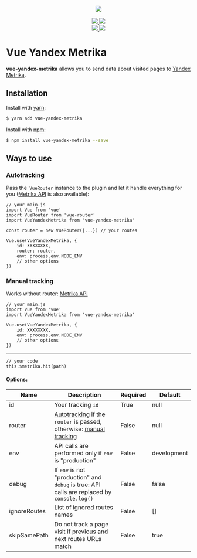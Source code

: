 <p align="center">
    <img src="https://i.imgur.com/iu7VdZ7.png" />
    <br>
    <br>
    <a href="https://badge.fury.io/js/vue-yandex-metrika">
        <img src="https://badge.fury.io/js/vue-yandex-metrika.svg" />
    </a>
    <a href="https://www.npmjs.com/package/vue-yandex-metrika">
        <img src="https://img.shields.io/npm/dm/vue-yandex-metrika.svg" />
    </a>
    <br>
    <a href="https://travis-ci.org/vchaptsev/vue-yandex-metrika">
        <img src="https://travis-ci.org/vchaptsev/vue-yandex-metrika.svg?branch=master" />
    </a>
    <a href='https://coveralls.io/github/vchaptsev/vue-yandex-metrika?branch=master'>
        <img src='https://coveralls.io/repos/github/vchaptsev/vue-yandex-metrika/badge.svg?branch=master' />
    </a>
</p>


# Vue Yandex Metrika

**vue-yandex-metrika** allows you to send data about visited pages to [Yandex Metrika].

## Installation

Install with [yarn]:

  ```bash
  $ yarn add vue-yandex-metrika
  ```

Install with [npm]:

  ```bash
  $ npm install vue-yandex-metrika --save
  ```


## Ways to use

### <a name="autotracking">Autotracking</a>

Pass the` VueRouter` instance to the plugin and let it handle everything for you ([Metrika API] is also available):

    // your main.js
    import Vue from 'vue'
    import VueRouter from 'vue-router'
    import VueYandexMetrika from 'vue-yandex-metrika'                               

    const router = new VueRouter({...}) // your routes

    Vue.use(VueYandexMetrika, {
        id: XXXXXXXX,
        router: router,
        env: process.env.NODE_ENV
        // other options
    })



### <a name="manual">Manual tracking</a>

Works without router: [Metrika API]

    // your main.js
    import Vue from 'vue'
    import VueYandexMetrika from 'vue-yandex-metrika'                               

    Vue.use(VueYandexMetrika, {
        id: XXXXXXXX,
        env: process.env.NODE_ENV
        // other options
    })

___

    // your code
    this.$metrika.hit(path)


#### Options:

| Name           | Description                                                                                             | Required | Default     |
| -------------- | ------------------------------------------------------------------------------------------------------- | -------- | ----------- |
| id             | Your tracking `id`                                                                                      | True     | null        |
| router         | [Autotracking](#autotracking) if the `router` is passed, otherwise: [manual tracking](#manual-tracking) | False    | null        |
| env            | API calls are performed only if `env` is "production"                                                   | False    | development |
| debug          | If `env` is not "production" and `debug` is true: API calls are replaced by `console.log()`             | False    | false       |
| ignoreRoutes   | List of ignored routes names                                                                            | False    | []          |
| skipSamePath   | Do not track a page visit if previous and next routes URLs match                                        | False    | true        |


[Yandex Metrika]: https://metrika.yandex.ru
[yarn]: https://yarnpkg.com
[npm]: https://npmjs.com
[Metrika API]: https://yandex.ru/support/metrika/objects/method-reference.html
